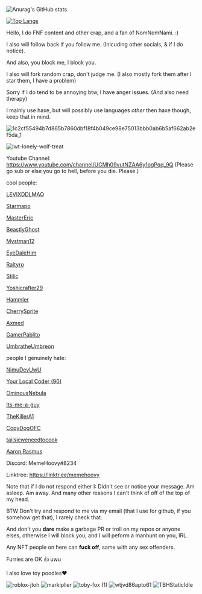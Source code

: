 ![Anurag's GitHub stats](https://github-readme-stats.vercel.app/api?username=MemeHoovy&show_icons=true&theme=radical&count_private=true)

[![Top Langs](https://github-readme-stats.vercel.app/api/top-langs/?username=MemeHoovy)](https://github.com/anuraghazra/github-readme-stats)

Hello, I do FNF content and other crap, and a fan of NomNomNami. :)

I also will follow back if you follow me. (Inlcuding other socials, & if I do notice).

And also, you block me, I block you.

I also will fork random crap, don't judge me. (I also mostly fork them after I star them, I have a problem)

Sorry if I do tend to be annoying btw, I have anger issues. (And also need therapy)

I mainly use haxe, but will possibly use languages *other* then haxe though, keep that in mind.

![1c2cf55494b7d865b7860dbf18f4b049ce98e75013bbb0ab6b5af662ab2ef5da_1](https://user-images.githubusercontent.com/97995998/183731547-9340824f-8e5f-4e96-8d4e-7206c9acce04.jpg)

![lwt-lonely-wolf-treat](https://user-images.githubusercontent.com/97995998/200653146-4e0fe8fb-00e4-4b6e-ad51-6c90d03f0ae3.gif)


Youtube Channel: https://www.youtube.com/channel/UCMh09vutNZAA6y1ogPqq_9Q
(Please go sub or else you go to hell, before you die. Please.)

cool people:

[LEVIXDDLMAO](https://github.com/LEVIXDDLMAO)

[Starmapo](https://github.com/Starmapo)

[MasterEric](https://github.com/MasterEric)

[BeastlyGhost](https://github.com/BeastlyGhost)

[Mystman12](https://github.com/micah-mcgonigal)

[EyeDaleHim](https://github.com/eyedalehim)

[Raltyro](https://github.com/raltyro)

[Stilic](https://github.com/stilic)

[Yoshicrafter29](https://github.com/yoshicrafter29)

[Hammler](https://github.com/archlyneko)

[CherrySprite](https://github.com/toastednoodle)

[Axmed](https://github.com/Axmed119)

[GamerPablito](https://github.com/GamerPablito)

[UmbratheUmbreon](https://github.com/UmbratheUmbreon)

people I genuinely hate:

[NimuDevUwU](https://github.com/NimuDevUwU)

[Your Local Coder (90)](https://github.com/bambitheone82112)

[OminousNebula](https://github.com/Progamer1251718)

[Its-me-a-guy](https://github.com/Its-me-a-guy)

[TheKillerA1](https://github.com/TheKillerA1)

[CopyDogOFC](https://github.com/CopyDogOFC)

[tailsicweneedtocook](https://github.com/tailsicweneedtocook)

[Aaron Rasmus](https://github.com/voxovistired)

Discord: MemeHoovy#8234

Linktree: https://linktr.ee/memehoovy

Note that if I do not respond either I:
Didn't see or notice your message.
Am asleep.
Am away.
And many other reasons I can't think of off of the top of my head.

BTW Don't try and respond to me via my email (that I use for github, if you somehow get that), I rarely check that.

And don't you **dare** make a garbage PR or troll on my repos or anyone elses, otherwise I will block you, and I will peform a manhunt on you, IRL.

Any NFT people on here can **fuck off**, same with any sex offenders.

Furries are OK 👍
uwu

I also love toy poodles❤️

![roblox-jtoh](https://user-images.githubusercontent.com/97995998/184887524-87a15734-2543-4700-87d9-e3133a8764ad.gif)
![markiplier](https://user-images.githubusercontent.com/97995998/184887543-c1affb7b-25cc-4adc-8cc4-e3f0f7b0adb6.gif)
![toby-fox (1)](https://user-images.githubusercontent.com/97995998/185806316-553b254b-73e3-41fa-9220-ea79eb6ed449.gif)
![wtjvd86apto61](https://user-images.githubusercontent.com/97995998/190933827-883837cb-5c67-4670-8d40-f3ffb5a93dd3.png)
![TBHStaticIdle](https://user-images.githubusercontent.com/97995998/191402204-01f3e2df-d82e-44ff-9380-ac2e821ac79e.png)
